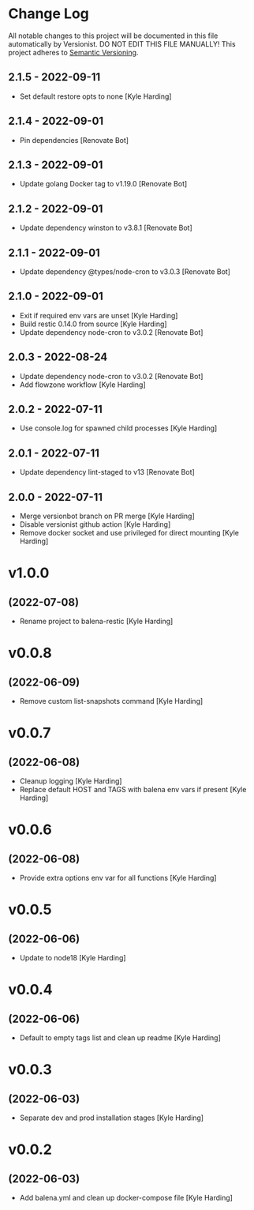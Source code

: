 # Change Log

All notable changes to this project will be documented in this file
automatically by Versionist. DO NOT EDIT THIS FILE MANUALLY!
This project adheres to [Semantic Versioning](http://semver.org/).

## 2.1.5 - 2022-09-11

* Set default restore opts to none [Kyle Harding]

## 2.1.4 - 2022-09-01

* Pin dependencies [Renovate Bot]

## 2.1.3 - 2022-09-01

* Update golang Docker tag to v1.19.0 [Renovate Bot]

## 2.1.2 - 2022-09-01

* Update dependency winston to v3.8.1 [Renovate Bot]

## 2.1.1 - 2022-09-01

* Update dependency @types/node-cron to v3.0.3 [Renovate Bot]

## 2.1.0 - 2022-09-01

* Exit if required env vars are unset [Kyle Harding]
* Build restic 0.14.0 from source [Kyle Harding]
* Update dependency node-cron to v3.0.2 [Renovate Bot]

## 2.0.3 - 2022-08-24

* Update dependency node-cron to v3.0.2 [Renovate Bot]
* Add flowzone workflow [Kyle Harding]

## 2.0.2 - 2022-07-11

* Use console.log for spawned child processes [Kyle Harding]

## 2.0.1 - 2022-07-11

* Update dependency lint-staged to v13 [Renovate Bot]

## 2.0.0 - 2022-07-11

* Merge versionbot branch on PR merge [Kyle Harding]
* Disable versionist github action [Kyle Harding]
* Remove docker socket and use privileged for direct mounting [Kyle Harding]

# v1.0.0
## (2022-07-08)

* Rename project to balena-restic [Kyle Harding]

# v0.0.8
## (2022-06-09)

* Remove custom list-snapshots command [Kyle Harding]

# v0.0.7
## (2022-06-08)

* Cleanup logging [Kyle Harding]
* Replace default HOST and TAGS with balena env vars if present [Kyle Harding]

# v0.0.6
## (2022-06-08)

* Provide extra options env var for all functions [Kyle Harding]

# v0.0.5
## (2022-06-06)

* Update to node18 [Kyle Harding]

# v0.0.4
## (2022-06-06)

* Default to empty tags list and clean up readme [Kyle Harding]

# v0.0.3
## (2022-06-03)

* Separate dev and prod installation stages [Kyle Harding]

# v0.0.2
## (2022-06-03)

* Add balena.yml and clean up docker-compose file [Kyle Harding]

